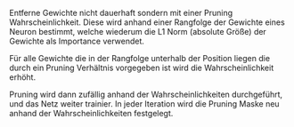 Entferne Gewichte nicht dauerhaft sondern mit einer Pruning Wahrscheinlichkeit. Diese wird anhand einer Rangfolge der Gewichte eines Neuron bestimmt, welche wiederum die L1 Norm (absolute Größe) der Gewichte als Importance verwendet.

Für alle Gewichte die in der Rangfolge unterhalb der Position liegen die durch ein Pruning Verhältnis vorgegeben ist wird die Wahrscheinlichkeit erhöht.

Pruning wird dann zufällig anhand der Wahrscheinlichkeiten durchgeführt, und das Netz weiter trainier. In jeder Iteration wird die Pruning Maske neu anhand der Wahrscheinlichkeiten festgelegt.